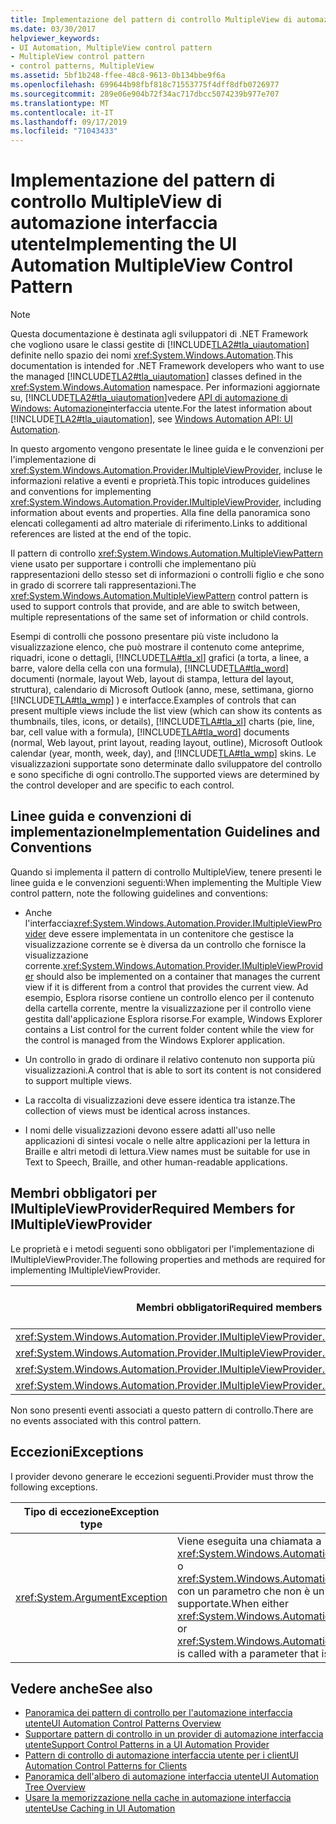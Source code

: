 ```yaml
---
title: Implementazione del pattern di controllo MultipleView di automazione interfaccia utente
ms.date: 03/30/2017
helpviewer_keywords:
- UI Automation, MultipleView control pattern
- MultipleView control pattern
- control patterns, MultipleView
ms.assetid: 5bf1b248-ffee-48c8-9613-0b134bbe9f6a
ms.openlocfilehash: 699644b98fbf818c71553775f4dff8dfb0726977
ms.sourcegitcommit: 289e06e904b72f34ac717dbcc5074239b977e707
ms.translationtype: MT
ms.contentlocale: it-IT
ms.lasthandoff: 09/17/2019
ms.locfileid: "71043433"
---
```

# <a name="implementing-the-ui-automation-multipleview-control-pattern"></a><span data-ttu-id="6b02a-102">Implementazione del pattern di controllo MultipleView di automazione interfaccia utente</span><span class="sxs-lookup"><span data-stu-id="6b02a-102">Implementing the UI Automation MultipleView Control Pattern</span></span>
> [!NOTE]
> <span data-ttu-id="6b02a-103">Questa documentazione è destinata agli sviluppatori di .NET Framework che vogliono usare le classi gestite di [!INCLUDE[TLA2#tla_uiautomation](../../../includes/tla2sharptla-uiautomation-md.md)] definite nello spazio dei nomi <xref:System.Windows.Automation>.</span><span class="sxs-lookup"><span data-stu-id="6b02a-103">This documentation is intended for .NET Framework developers who want to use the managed [!INCLUDE[TLA2#tla_uiautomation](../../../includes/tla2sharptla-uiautomation-md.md)] classes defined in the <xref:System.Windows.Automation> namespace.</span></span> <span data-ttu-id="6b02a-104">Per informazioni aggiornate su, [!INCLUDE[TLA2#tla_uiautomation](../../../includes/tla2sharptla-uiautomation-md.md)]vedere [API di automazione di Windows: Automazione](https://go.microsoft.com/fwlink/?LinkID=156746)interfaccia utente.</span><span class="sxs-lookup"><span data-stu-id="6b02a-104">For the latest information about [!INCLUDE[TLA2#tla_uiautomation](../../../includes/tla2sharptla-uiautomation-md.md)], see [Windows Automation API: UI Automation](https://go.microsoft.com/fwlink/?LinkID=156746).</span></span>  
  
 <span data-ttu-id="6b02a-105">In questo argomento vengono presentate le linee guida e le convenzioni per l'implementazione di <xref:System.Windows.Automation.Provider.IMultipleViewProvider>, incluse le informazioni relative a eventi e proprietà.</span><span class="sxs-lookup"><span data-stu-id="6b02a-105">This topic introduces guidelines and conventions for implementing <xref:System.Windows.Automation.Provider.IMultipleViewProvider>, including information about events and properties.</span></span> <span data-ttu-id="6b02a-106">Alla fine della panoramica sono elencati collegamenti ad altro materiale di riferimento.</span><span class="sxs-lookup"><span data-stu-id="6b02a-106">Links to additional references are listed at the end of the topic.</span></span>  
  
 <span data-ttu-id="6b02a-107">Il pattern di controllo <xref:System.Windows.Automation.MultipleViewPattern> viene usato per supportare i controlli che implementano più rappresentazioni dello stesso set di informazioni o controlli figlio e che sono in grado di scorrere tali rappresentazioni.</span><span class="sxs-lookup"><span data-stu-id="6b02a-107">The <xref:System.Windows.Automation.MultipleViewPattern> control pattern is used to support controls that provide, and are able to switch between, multiple representations of the same set of information or child controls.</span></span>  
  
 <span data-ttu-id="6b02a-108">Esempi di controlli che possono presentare più viste includono la visualizzazione elenco, che può mostrare il contenuto come anteprime, riquadri, icone o dettagli, [!INCLUDE[TLA#tla_xl](../../../includes/tlasharptla-xl-md.md)] grafici (a torta, a linee, a barre, valore della cella con una formula), [!INCLUDE[TLA#tla_word](../../../includes/tlasharptla-word-md.md)] documenti (normale, layout Web, layout di stampa, lettura del layout, struttura), calendario di Microsoft Outlook (anno, mese, settimana, giorno [!INCLUDE[TLA#tla_wmp](../../../includes/tlasharptla-wmp-md.md)] ) e interfacce.</span><span class="sxs-lookup"><span data-stu-id="6b02a-108">Examples of controls that can present multiple views include the list view (which can show its contents as thumbnails, tiles, icons, or details), [!INCLUDE[TLA#tla_xl](../../../includes/tlasharptla-xl-md.md)] charts (pie, line, bar, cell value with a formula), [!INCLUDE[TLA#tla_word](../../../includes/tlasharptla-word-md.md)] documents (normal, Web layout, print layout, reading layout, outline), Microsoft Outlook calendar (year, month, week, day), and [!INCLUDE[TLA#tla_wmp](../../../includes/tlasharptla-wmp-md.md)] skins.</span></span> <span data-ttu-id="6b02a-109">Le visualizzazioni supportate sono determinate dallo sviluppatore del controllo e sono specifiche di ogni controllo.</span><span class="sxs-lookup"><span data-stu-id="6b02a-109">The supported views are determined by the control developer and are specific to each control.</span></span>  
  
<a name="Implementation_Guidelines_and_Conventions"></a>   
## <a name="implementation-guidelines-and-conventions"></a><span data-ttu-id="6b02a-110">Linee guida e convenzioni di implementazione</span><span class="sxs-lookup"><span data-stu-id="6b02a-110">Implementation Guidelines and Conventions</span></span>  
 <span data-ttu-id="6b02a-111">Quando si implementa il pattern di controllo MultipleView, tenere presenti le linee guida e le convenzioni seguenti:</span><span class="sxs-lookup"><span data-stu-id="6b02a-111">When implementing the Multiple View control pattern, note the following guidelines and conventions:</span></span>  
  
- <span data-ttu-id="6b02a-112">Anche l'interfaccia<xref:System.Windows.Automation.Provider.IMultipleViewProvider> deve essere implementata in un contenitore che gestisce la visualizzazione corrente se è diversa da un controllo che fornisce la visualizzazione corrente.</span><span class="sxs-lookup"><span data-stu-id="6b02a-112"><xref:System.Windows.Automation.Provider.IMultipleViewProvider> should also be implemented on a container that manages the current view if it is different from a control that provides the current view.</span></span> <span data-ttu-id="6b02a-113">Ad esempio, Esplora risorse contiene un controllo elenco per il contenuto della cartella corrente, mentre la visualizzazione per il controllo viene gestita dall'applicazione Esplora risorse.</span><span class="sxs-lookup"><span data-stu-id="6b02a-113">For example, Windows Explorer contains a List control for the current folder content while the view for the control is managed from the Windows Explorer application.</span></span>  
  
- <span data-ttu-id="6b02a-114">Un controllo in grado di ordinare il relativo contenuto non supporta più visualizzazioni.</span><span class="sxs-lookup"><span data-stu-id="6b02a-114">A control that is able to sort its content is not considered to support multiple views.</span></span>  
  
- <span data-ttu-id="6b02a-115">La raccolta di visualizzazioni deve essere identica tra istanze.</span><span class="sxs-lookup"><span data-stu-id="6b02a-115">The collection of views must be identical across instances.</span></span>  
  
- <span data-ttu-id="6b02a-116">I nomi delle visualizzazioni devono essere adatti all'uso nelle applicazioni di sintesi vocale o nelle altre applicazioni per la lettura in Braille e altri metodi di lettura.</span><span class="sxs-lookup"><span data-stu-id="6b02a-116">View names must be suitable for use in Text to Speech, Braille, and other human-readable applications.</span></span>  
  
<a name="Required_Members_for_IMultipleViewProvider"></a>   
## <a name="required-members-for-imultipleviewprovider"></a><span data-ttu-id="6b02a-117">Membri obbligatori per IMultipleViewProvider</span><span class="sxs-lookup"><span data-stu-id="6b02a-117">Required Members for IMultipleViewProvider</span></span>  
 <span data-ttu-id="6b02a-118">Le proprietà e i metodi seguenti sono obbligatori per l'implementazione di IMultipleViewProvider.</span><span class="sxs-lookup"><span data-stu-id="6b02a-118">The following properties and methods are required for implementing IMultipleViewProvider.</span></span>  
  
|<span data-ttu-id="6b02a-119">Membri obbligatori</span><span class="sxs-lookup"><span data-stu-id="6b02a-119">Required members</span></span>|<span data-ttu-id="6b02a-120">Tipo di membro</span><span class="sxs-lookup"><span data-stu-id="6b02a-120">Member type</span></span>|<span data-ttu-id="6b02a-121">Note</span><span class="sxs-lookup"><span data-stu-id="6b02a-121">Notes</span></span>|  
|----------------------|-----------------|-----------|  
|<xref:System.Windows.Automation.Provider.IMultipleViewProvider.CurrentView%2A>|<span data-ttu-id="6b02a-122">Proprietà</span><span class="sxs-lookup"><span data-stu-id="6b02a-122">Property</span></span>|<span data-ttu-id="6b02a-123">Nessuna</span><span class="sxs-lookup"><span data-stu-id="6b02a-123">None</span></span>|  
|<xref:System.Windows.Automation.Provider.IMultipleViewProvider.GetSupportedViews%2A>|<span data-ttu-id="6b02a-124">Metodo</span><span class="sxs-lookup"><span data-stu-id="6b02a-124">Method</span></span>|<span data-ttu-id="6b02a-125">Nessuna</span><span class="sxs-lookup"><span data-stu-id="6b02a-125">None</span></span>|  
|<xref:System.Windows.Automation.Provider.IMultipleViewProvider.GetViewName%2A>|<span data-ttu-id="6b02a-126">Metodo</span><span class="sxs-lookup"><span data-stu-id="6b02a-126">Method</span></span>|<span data-ttu-id="6b02a-127">Nessuna</span><span class="sxs-lookup"><span data-stu-id="6b02a-127">None</span></span>|  
|<xref:System.Windows.Automation.Provider.IMultipleViewProvider.SetCurrentView%2A>|<span data-ttu-id="6b02a-128">Metodo</span><span class="sxs-lookup"><span data-stu-id="6b02a-128">Method</span></span>|<span data-ttu-id="6b02a-129">Nessuna</span><span class="sxs-lookup"><span data-stu-id="6b02a-129">None</span></span>|  
  
 <span data-ttu-id="6b02a-130">Non sono presenti eventi associati a questo pattern di controllo.</span><span class="sxs-lookup"><span data-stu-id="6b02a-130">There are no events associated with this control pattern.</span></span>  
  
<a name="Exceptions"></a>   
## <a name="exceptions"></a><span data-ttu-id="6b02a-131">Eccezioni</span><span class="sxs-lookup"><span data-stu-id="6b02a-131">Exceptions</span></span>  
 <span data-ttu-id="6b02a-132">I provider devono generare le eccezioni seguenti.</span><span class="sxs-lookup"><span data-stu-id="6b02a-132">Provider must throw the following exceptions.</span></span>  
  
|<span data-ttu-id="6b02a-133">Tipo di eccezione</span><span class="sxs-lookup"><span data-stu-id="6b02a-133">Exception type</span></span>|<span data-ttu-id="6b02a-134">Condizione</span><span class="sxs-lookup"><span data-stu-id="6b02a-134">Condition</span></span>|  
|--------------------|---------------|  
|<xref:System.ArgumentException>|<span data-ttu-id="6b02a-135">Viene eseguita una chiamata a <xref:System.Windows.Automation.Provider.IMultipleViewProvider.SetCurrentView%2A> o <xref:System.Windows.Automation.Provider.IMultipleViewProvider.GetViewName%2A> con un parametro che non è un membro della raccolta delle visualizzazioni supportate.</span><span class="sxs-lookup"><span data-stu-id="6b02a-135">When either <xref:System.Windows.Automation.Provider.IMultipleViewProvider.SetCurrentView%2A> or <xref:System.Windows.Automation.Provider.IMultipleViewProvider.GetViewName%2A> is called with a parameter that is not a member of the supported views collection.</span></span>|  
  
## <a name="see-also"></a><span data-ttu-id="6b02a-136">Vedere anche</span><span class="sxs-lookup"><span data-stu-id="6b02a-136">See also</span></span>

- [<span data-ttu-id="6b02a-137">Panoramica dei pattern di controllo per l'automazione interfaccia utente</span><span class="sxs-lookup"><span data-stu-id="6b02a-137">UI Automation Control Patterns Overview</span></span>](ui-automation-control-patterns-overview.md)
- [<span data-ttu-id="6b02a-138">Supportare pattern di controllo in un provider di automazione interfaccia utente</span><span class="sxs-lookup"><span data-stu-id="6b02a-138">Support Control Patterns in a UI Automation Provider</span></span>](support-control-patterns-in-a-ui-automation-provider.md)
- [<span data-ttu-id="6b02a-139">Pattern di controllo di automazione interfaccia utente per i client</span><span class="sxs-lookup"><span data-stu-id="6b02a-139">UI Automation Control Patterns for Clients</span></span>](ui-automation-control-patterns-for-clients.md)
- [<span data-ttu-id="6b02a-140">Panoramica dell'albero di automazione interfaccia utente</span><span class="sxs-lookup"><span data-stu-id="6b02a-140">UI Automation Tree Overview</span></span>](ui-automation-tree-overview.md)
- [<span data-ttu-id="6b02a-141">Usare la memorizzazione nella cache in automazione interfaccia utente</span><span class="sxs-lookup"><span data-stu-id="6b02a-141">Use Caching in UI Automation</span></span>](use-caching-in-ui-automation.md)
